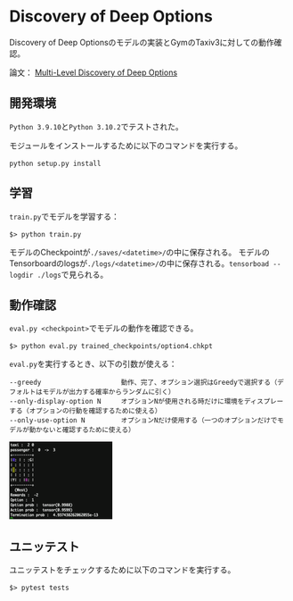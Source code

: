 # Discovery of Deep Options

Discovery of Deep Optionsのモデルの実装とGymのTaxiv3に対しての動作確認。

論文： [Multi-Level Discovery of Deep Options](https://arxiv.org/pdf/1703.08294.pdf)


## 開発環境

`Python 3.9.10`と`Python 3.10.2`でテストされた。

モジュールをインストールするために以下のコマンドを実行する。

```
python setup.py install
```


## 学習

`train.py`でモデルを学習する：

```
$> python train.py
```

モデルのCheckpointが`./saves/<datetime>/`の中に保存される。
モデルのTensorboardのlogsが`./logs/<datetime>/`の中に保存される。`tensorboad --logdir ./logs`で見られる。


## 動作確認

`eval.py <checkpoint>`でモデルの動作を確認できる。

```
$> python eval.py trained_checkpoints/option4.chkpt
```

`eval.py`を実行するとき、以下の引数が使える：

```
--greedy                    動作、完了、オプション選択はGreedyで選択する（デフォルトはモデルが出力する確率からランダムに引く）
--only-display-option N     オプションNが使用される時だけに環境をディスプレーする（オプションの行動を確認するために使える）
--only-use-option N         オプションNだけ使用する（一つのオプションだけでモデルが動かないと確認するために使える）
```

![alt text](https://github.com/ghelia/prj-sie-autogameqa-ddo/blob/master/ddo-taxiv3.gif)


## ユニッテスト


ユニッテストをチェックするために以下のコマンドを実行する。

```
$> pytest tests
```
